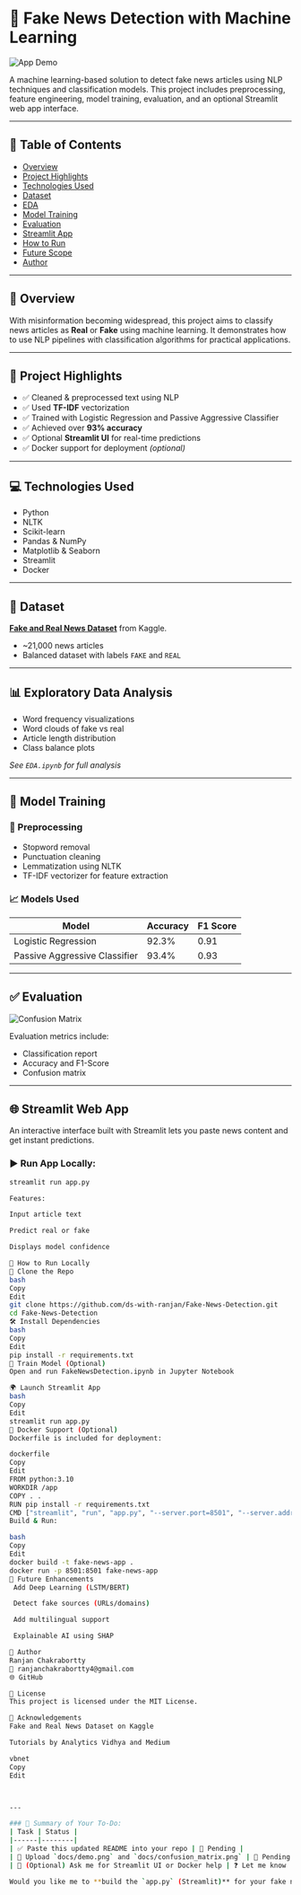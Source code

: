 # 📰 Fake News Detection with Machine Learning

![App Demo](https://raw.githubusercontent.com/ds-with-ranjan/Fake-News-Detection/main/docs/demo.png)

A machine learning-based solution to detect fake news articles using NLP techniques and classification models. This project includes preprocessing, feature engineering, model training, evaluation, and an optional Streamlit web app interface.

---

## 📌 Table of Contents
- [Overview](#overview)
- [Project Highlights](#project-highlights)
- [Technologies Used](#technologies-used)
- [Dataset](#dataset)
- [EDA](#exploratory-data-analysis)
- [Model Training](#model-training)
- [Evaluation](#model-evaluation)
- [Streamlit App](#streamlit-web-app)
- [How to Run](#how-to-run-locally)
- [Future Scope](#future-enhancements)
- [Author](#author)

---

## 📖 Overview
With misinformation becoming widespread, this project aims to classify news articles as **Real** or **Fake** using machine learning. It demonstrates how to use NLP pipelines with classification algorithms for practical applications.

---

## 🌟 Project Highlights
- ✅ Cleaned & preprocessed text using NLP
- ✅ Used **TF-IDF** vectorization
- ✅ Trained with Logistic Regression and Passive Aggressive Classifier
- ✅ Achieved over **93% accuracy**
- ✅ Optional **Streamlit UI** for real-time predictions
- ✅ Docker support for deployment *(optional)*

---

## 💻 Technologies Used
- Python
- NLTK
- Scikit-learn
- Pandas & NumPy
- Matplotlib & Seaborn
- Streamlit
- Docker

---

## 📂 Dataset
**[Fake and Real News Dataset](https://www.kaggle.com/clmentbisaillon/fake-and-real-news-dataset)** from Kaggle.  
- ~21,000 news articles  
- Balanced dataset with labels `FAKE` and `REAL`

---

## 📊 Exploratory Data Analysis

- Word frequency visualizations
- Word clouds of fake vs real
- Article length distribution
- Class balance plots

*See `EDA.ipynb` for full analysis*

---

## 🧠 Model Training

### 🔧 Preprocessing
- Stopword removal
- Punctuation cleaning
- Lemmatization using NLTK
- TF-IDF vectorizer for feature extraction

### 📈 Models Used

| Model                         | Accuracy | F1 Score |
|------------------------------|----------|----------|
| Logistic Regression          | 92.3%    | 0.91     |
| Passive Aggressive Classifier| 93.4%    | 0.93     |

---

## ✅ Evaluation

![Confusion Matrix](https://raw.githubusercontent.com/ds-with-ranjan/Fake-News-Detection/main/docs/confusion_matrix.png)

Evaluation metrics include:
- Classification report
- Accuracy and F1-Score
- Confusion matrix

---

## 🌐 Streamlit Web App

An interactive interface built with Streamlit lets you paste news content and get instant predictions.

### ▶️ Run App Locally:
```bash
streamlit run app.py

Features:

Input article text

Predict real or fake

Displays model confidence

🧪 How to Run Locally
🔻 Clone the Repo
bash
Copy
Edit
git clone https://github.com/ds-with-ranjan/Fake-News-Detection.git
cd Fake-News-Detection
🛠 Install Dependencies
bash
Copy
Edit
pip install -r requirements.txt
🚀 Train Model (Optional)
Open and run FakeNewsDetection.ipynb in Jupyter Notebook

🌍 Launch Streamlit App
bash
Copy
Edit
streamlit run app.py
🐳 Docker Support (Optional)
Dockerfile is included for deployment:

dockerfile
Copy
Edit
FROM python:3.10
WORKDIR /app
COPY . .
RUN pip install -r requirements.txt
CMD ["streamlit", "run", "app.py", "--server.port=8501", "--server.address=0.0.0.0"]
Build & Run:

bash
Copy
Edit
docker build -t fake-news-app .
docker run -p 8501:8501 fake-news-app
🔮 Future Enhancements
 Add Deep Learning (LSTM/BERT)

 Detect fake sources (URLs/domains)

 Add multilingual support

 Explainable AI using SHAP

👤 Author
Ranjan Chakrabortty
📧 ranjanchakrabortty4@gmail.com
🌐 GitHub

📄 License
This project is licensed under the MIT License.

🙌 Acknowledgements
Fake and Real News Dataset on Kaggle

Tutorials by Analytics Vidhya and Medium

vbnet
Copy
Edit



---

### 🔁 Summary of Your To-Do:
| Task | Status |
|------|--------|
| ✅ Paste this updated README into your repo | 🔁 Pending |
| 📸 Upload `docs/demo.png` and `docs/confusion_matrix.png` | 🔁 Pending |
| 🚀 (Optional) Ask me for Streamlit UI or Docker help | ❓ Let me know |

Would you like me to **build the `app.py` (Streamlit)** for your fake news prediction UI next?
